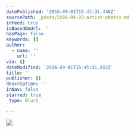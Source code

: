 ```yaml
---
datePublished: '2016-09-01T15:45:31.446Z'
sourcePath: _posts/2016-04-22-artist-photos.md
inFeed: true
isBasedOnUrl: ''
hasPage: false
keywords: []
author:
  - name: ''
    url: ''
via: {}
dateModified: '2016-09-01T15:45:31.002Z'
title: ''
publisher: {}
description: ''
inNav: false
starred: true
_type: Blurb

---
```

![](https://s3-us-west-2.amazonaws.com/the-grid-img/p/d13b2e601dc80ea4041e78bedbe0fe83848df461.jpg)